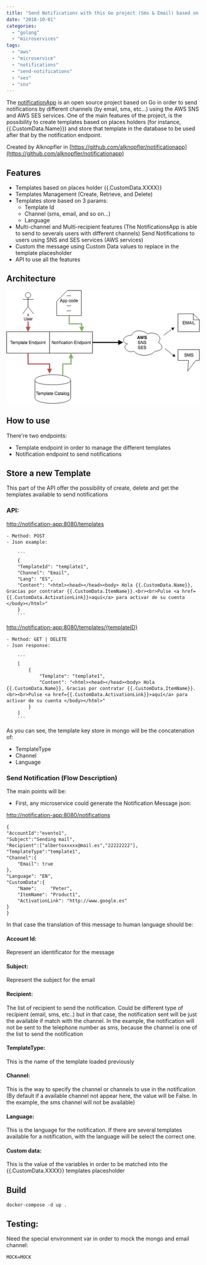 ```yaml
---
title: "Send Notifications with this Go project (Sms & Email) based on AWS SES/SNS"
date: "2018-10-01"
categories: 
  - "golang"
  - "microservices"
tags: 
  - "aws"
  - "microservice"
  - "notifications"
  - "send-notifications"
  - "ses"
  - "sns"
---
```


The [notificationApp](https://github.com/alknopfler/notificationapp) is an open source project based on Go in order to send notifications by different channels (by email, sms, etc...) using the AWS SNS and AWS SES services. One of the main features of the project, is the possibility to create templates based on places holders (for instance, {{.CustomData.Name}}) and store that template in the database to be used after that by the notification endpoint.

Created by Alknopfler in [https://github.com/alknopfler/notificationapp](https://github.com/alknopfler/notificationapp)

## [](https://github.com/alknopfler/notificationapp#features)Features

- Templates based on places holder {{.CustomData.XXXX}}
- Templates Management (Create, Retrieve, and Delete)
- Templates store based on 3 params:
    - Template Id
    - Channel (sms, email, and so on...)
    - Language
- Multi-channel and Multi-recipient features (The NotificationsApp is able to send to severals users with different channels) Send Notifications to users using SNS and SES services (AWS services)
- Custom the message using Custom Data values to replace in the template placesholder
- API to use all the features

## [](https://github.com/alknopfler/notificationapp#architecture)Architecture

[![GitHub Logo](images/notificationapp.png)](https://github.com/alknopfler/notificationapp/blob/master/notificationapp.png)

## [](https://github.com/alknopfler/notificationapp#how-to-use)How to use

There're two endpoints:

- Template endpoint in order to manage the different templates
- Notification endpoint to send notifications

## [](https://github.com/alknopfler/notificationapp#store-a-new-template)Store a new Template

This part of the API offer the possibility of create, delete and get the templates available to send notifications

### [](https://github.com/alknopfler/notificationapp#api)API:

[http://notification-app:8080/templates](http://notification-app:8080/templates)

```
- Method: POST
- Json example:

    ```
    {
    "TemplateId": "template1",
    "Channel": "Email",
    "Lang": "ES",
    "Content": "<html><head></head><body> Hola {{.CustomData.Name}}, Gracias por contratar {{.CustomData.ItemName}}.<br><br>Pulse <a href={{.CustomData.ActivationLink}}>aquí</a> para activar de su cuenta </body></html>"
    }
    ```
```

[http://notification-app:8080/templates/{templateID}](http://notification-app:8080/templates/%7BtemplateID%7D)

```
- Method: GET | DELETE
- Json response:

    ```
    [
        {
            "Template": "template1",
            "Content": "<html><head></head><body> Hola {{.CustomData.Name}}, Gracias por contratar {{.CustomData.ItemName}}.<br><br>Pulse <a href={{.CustomData.ActivationLink}}>aquí</a> para activar de su cuenta </body></html>"
        }
    ]
    ``` 
```

As you can see, the template key store in mongo will be the concatenation of:

- TemplateType
- Channel
- Language

### [](https://github.com/alknopfler/notificationapp#send-notification-flow-description)Send Notification (Flow Description)

The main points will be:

- First, any microservice could generate the Notification Message json:

[http://notification-app:8080/notifications](http://notification-app:8080/notifications)

```
{
"AccountId":"evento1",     
"Subject":"Sending mail",    
"Recipient":["albertoxxxxx@mail.es","22222222"],
"TemplateType":"template1",
"Channel":{
    "Email": true
},
"Language": "EN",
"CustomData":{
    "Name":     "Peter",
    "ItemName": "Product1",
    "ActivationLink": "http://www.google.es"
}
}
```

In that case the translation of this message to human language should be:

#### [](https://github.com/alknopfler/notificationapp#account-id)Account Id:

Represent an identificator for the message

#### [](https://github.com/alknopfler/notificationapp#subject)Subject:

Represent the subject for the email

#### [](https://github.com/alknopfler/notificationapp#recipient)Recipient:

The list of recipient to send the notification. Could be different type of recipient (email, sms, etc..) but in that case, the notification sent will be just the available if match with the channel. In the example, the notification will not be sent to the telephone number as sms, because the channel is one of the list to send the notification

#### [](https://github.com/alknopfler/notificationapp#templatetype)TemplateType:

This is the name of the template loaded previously

#### [](https://github.com/alknopfler/notificationapp#channel)Channel:

This is the way to specify the channel or channels to use in the notification (By default if a available channel not appear here, the value will be False. In the example, the sms channel will not be available)

#### [](https://github.com/alknopfler/notificationapp#language)Language:

This is the language for the notification. If there are several templates available for a notification, with the language will be select the correct one.

#### [](https://github.com/alknopfler/notificationapp#custom-data)Custom data:

This is the value of the variables in order to be matched into the {{.CustomData.XXXX}} templates placesholder

## [](https://github.com/alknopfler/notificationapp#build)Build

```
docker-compose -d up .
```

## [](https://github.com/alknopfler/notificationapp#testing)Testing:

Need the special environment var in order to mock the mongo and email channel:

```
MOCK=MOCK
```
